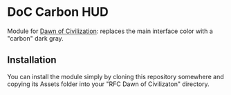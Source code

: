 # DoC Carbon HUD

Module for [Dawn of Civilization](https://github.com/dguenms/Dawn-of-Civilization): replaces the main interface color with a "carbon" dark gray.

## Installation

You can install the module simply by cloning this repository somewhere and copying its Assets folder into your "RFC Dawn of Civilizaton" directory.
